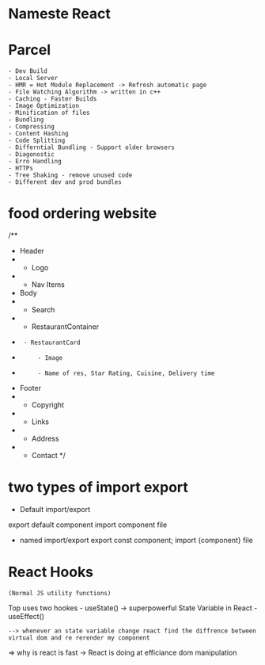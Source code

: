 # Nameste React

# Parcel

    - Dev Build
    - Local Server
    - HMR = Hot Module Replacement -> Refresh automatic page
    - File Watching Algorithm -> written in c++
    - Caching - Faster Builds
    - Image Optimization
    - Minification of files
    - Bundling
    - Compressing
    - Content Hashing
    - Code Splitting
    - Differntial Bundling - Support older browsers
    - Diagonostic
    - Erro Handling
    - HTTPs
    - Tree Shaking - remove unused code
    - Different dev and prod bundles


# food ordering website


/** 
 * Header
 *  - Logo
 *  - Nav Items
 * Body
 *  - Search
 *  - RestaurantContainer
 *      - RestaurantCard
 *          - Image
 *          - Name of res, Star Rating, Cuisine, Delivery time
 * Footer
 *  - Copyright
 *  - Links
 *  - Address
 *  - Contact
 */

 # two types of import export

 - Default import/export

 export default component
 import component file


 - named import/export
export const component;
import {component} file

# React Hooks 
    (Normal JS utility functions)
Top uses two hookes
    - useState() -> superpowerful State Variable in React
    - useEffect()


    --> whenever an state variable change react find the diffrence between virtual dom and re rerender my component

=> why is react is fast -> React is doing  at efficiance dom manipulation
